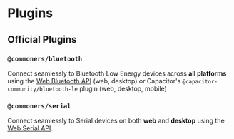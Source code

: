 # Plugins
## Official Plugins
### `@commoners/bluetooth`
Connect seamlessly to Bluetooth Low Energy devices across **all platforms** using the [Web Bluetooth API](https://developer.mozilla.org/en-US/docs/Web/API/Web_Bluetooth_API) (web, desktop) or Capacitor's `@capacitor-community/bluetooth-le` plugin (web, desktop, mobile)

### `@commoners/serial`
Connect seamlessly to Serial devices on both **web** and **desktop** using the [Web Serial API](https://developer.mozilla.org/en-US/docs/Web/API/Web_Serial_API).